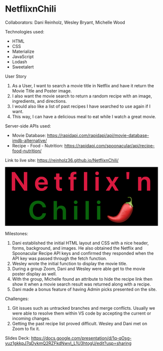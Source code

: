 # NetflixnChili
Collaborators: Dani Reinholz, Wesley Bryant, Michelle Wood

Technologies used:
* HTML
* CSS
* Materialize
* JavaScript
* Lodash
* Sweetalert

User Story
1. As a User, I want to search a movie title in Netflix and have it return the Movie Title and Poster image.
2. I also want the movie search to return a random recipe with an image, ingredients, and directions.
3. I would also like a list of past recipes I have searched to use again if I want.
4. This way, I can have a delicious meal to eat while I watch a great movie.

Server-side APIs used:

* Movie Database: https://rapidapi.com/rapidapi/api/movie-database-imdb-alternative/
* Recipe - Food - Nutrition: https://rapidapi.com/spoonacular/api/recipe-food-nutrition/

Link to live site: 
https://reinholz36.github.io/NetflixnChili/


<a href="https://reinholz36.github.io/NetflixnChili/">
<img src="./assets/images/pg-hdg-title.png" alt="Netflix N' Chili" page title">
</a>

Milestones:
1. Dani established the initial HTML layout and CSS with a nice header, forms, background, and images. He also obtained the Netflix and Spoonacular Recipe API keys and confirmed they responded when the API key was passed through the fetch function.
2. Wesley wrote the initial function to display the movie title.
3. During a group Zoom, Dani and Wesley were able get  to the movie poster display as well.
4. With the group, Michelle found an attribute to hide the recipe link then show it when a movie search result was returned along with a recipe.
5. Dani made a bonus feature of having Admin picks presented on the site.

Challenges:
1. Git issues such as untracked branches and merge conflicts. Usually we were able to resolve them within VS code by accepting the current or incoming changes.
2. Getting the past recipe list proved difficult. Wesley and Dani met on Zoom to fix it.

Slides Deck:
https://docs.google.com/presentation/d/1q-qOsg-yuz1gkkpJ7qDykmQ2RZFkdNwvI_L1U3htogU/edit?usp=sharing


